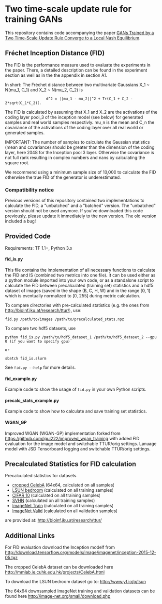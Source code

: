 # Two time-scale update rule for training GANs

This repository contains code accompanying the paper [GANs Trained by a Two Time-Scale Update Rule
Converge to a Local Nash Equilibrium](https://arxiv.org/abs/1706.08500).

## Fréchet Inception Distance (FID)
The FID is the performance measure used to evaluate the experiments in the paper. There, a detailed description can be found
in the experiment section as well as in the the appendix in section A1.

In short:
The Fréchet distance between two multivariate Gaussians X_1 ~ N(mu_1, C_1) and X_2 ~ N(mu_2, C_2) is

                       d^2 = ||mu_1 - mu_2||^2 + Tr(C_1 + C_2 - 2*sqrt(C_1*C_2)).

The FID is calculated by assuming that X_1 and X_2 are the activations of the coding layer pool_3 of the inception model (see below) for generated samples and real world samples respectivly. mu_n is the mean and C_n the covariance of the activations of the coding layer over all real world or generated samples.

IMPORTANT: The number of samples to calculate the Gaussian statistics (mean and covariance) should be greater than the
dimension of the coding layer, here 2048 for the Inception pool 3 layer. Otherwise the covariance is not full rank resulting in complex numbers and nans by calculating the square root.

We recommend using a minimum sample size of 10,000 to calculate the FID otherwise the true FID of the generator is
underestimated.

### Compatibility notice
Previous versions of this repository contained two implementations to calculate the FID, a "unbatched" and a "batched" version.
The "unbatched" version should not be used anymore. If you've downloaded this code previously, please update it immediately to
the new version. The old version included a bug!

## Provided Code

Requirements: TF 1.1+, Python 3.x

#### fid_is.py
This file contains the implementation of all necessary functions to calculate the FID and IS (combined two metrics into one file). It can be used either
as a python module imported into your own code, or as a standalone
script to calculate the FID between precalculated (training set) statistics and a hdf5 dataset of images (saved in the shape (B, C, H, W) and in the range [0, 1] which is eventually normalized to [0, 255] during metric calculation.

To compare directories with pre-calculated statistics (e.g. the ones from http://bioinf.jku.at/research/ttur/), use:

    fid.py /path/to/images /path/to/precalculated_stats.npz

To compare two hdf5 datasets, use

    python fid_is.py /path/to/hdf5_dataset_1 /path/to/hdf5_dataset_2 --gpu 0 (if you want to specify gpu)

    or

    sbatch fid_is.slurm

See `fid.py --help` for more details.

#### fid_example.py
Example code to show the usage of `fid.py` in your own Python scripts.

#### precalc_stats_example.py
Example code to show how to calculate and save training set statistics.


#### WGAN_GP
Improved WGAN (WGAN-GP) implementation forked from https://github.com/igul222/improved_wgan_training
with added FID evaluation for the image model and switchable TTUR/orig settings. Lanuage model with
JSD Tensorboard logging and switchable TTUR/orig settings.

## Precalculated Statistics for FID calculation

Precalculated statistics for datasets
- [cropped CelebA](http://bioinf.jku.at/research/ttur/ttur_stats/fid_stats_celeba.npz) (64x64, calculated on all samples)
- [LSUN bedroom](http://bioinf.jku.at/research/ttur/ttur_stats/fid_stats_lsun_train.npz) (calculated on all training samples)
- [CIFAR 10](http://bioinf.jku.at/research/ttur/ttur_stats/fid_stats_cifar10_train.npz) (calculated on all training samples)
- [SVHN](http://bioinf.jku.at/research/ttur/ttur_stats/fid_stats_svhn_train.npz) (calculated on all training samples)
- [ImageNet Train](http://bioinf.jku.at/research/ttur/ttur_stats/fid_stats_imagenet_train.npz) (calculated on all training samples)
- [ImageNet Valid](http://bioinf.jku.at/research/ttur/ttur_stats/fid_stats_imagenet_valid.npz) (calculated on all validation samples)


are provided at: http://bioinf.jku.at/research/ttur/

## Additional Links

For FID evaluation download the Inception modelf from http://download.tensorflow.org/models/image/imagenet/inception-2015-12-05.tgz

The cropped CelebA dataset can be downloaded here http://mmlab.ie.cuhk.edu.hk/projects/CelebA.html

To download the LSUN bedroom dataset go to: http://www.yf.io/p/lsun

The 64x64 downsampled ImageNet training and validation datasets can be found here http://image-net.org/small/download.php
